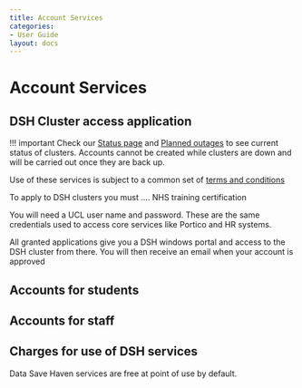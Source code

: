 ```yaml
---
title: Account Services
categories:
- User Guide
layout: docs
---
```


# Account Services

## DSH Cluster access application

!!! important
    Check our [Status page](Status_page.md) and [Planned outages](Planned_Outages.md) to see 
    current status of clusters. Accounts cannot be created while clusters are down and will be 
    carried out once they are back up.

Use of these services is subject to a common set of [terms and conditions](Terms_and_Conditions.md)

To apply to DSH clusters you must ....
NHS training certification

You will need a UCL user name and password. These are the same credentials used
to access core services like Portico and HR systems.

All granted applications give you a DSH windows portal and access to the DSH cluster from there.
You will then receive an email when your account is approved

## Accounts for students

## Accounts for staff

## Charges for use of DSH services

Data Save Haven services are free at point of use by default.
